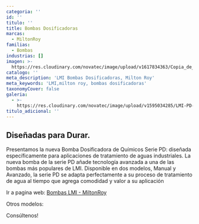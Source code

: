 ```yaml
---
categoria: ''
id: ''
titulo: ''
title: Bombas Dosificadoras
marcas:
  - MiltonRoy
familias:
  - Bombas
industrias: []
imagen: >-
  https://res.cloudinary.com/novatec/image/upload/v1617834363/Copia_de_Dise%C3%B1o_sin_t%C3%ADtulo_100_y4cvq1.png
catalogo: ''
meta_description: 'LMI Bombas Dosificadoras, Milton Roy'
meta_keywords: 'LMI,milton roy, bombas dosificadoras'
taxonomyCover: false
galeria:
  - >-
    https://res.cloudinary.com/novatec/image/upload/v1595034285/LMI-PD-bombas-dosificadoras-milton-roy_qb6bcj.jpg
titulo_adicional: ''
---
```


## **Diseñadas para Durar.**

Presentamos la nueva Bomba Dosificadora de Químicos Serie PD: diseñada específicamente para aplicaciones de tratamiento de aguas industriales. La nueva bomba de la serie PD añade tecnología avanzada a una de las bombas más populares de LMI. Disponible en dos modelos, Manual y Avanzado, la serie PD se adapta perfectamente a su proceso de tratamiento de agua al tiempo que agrega comodidad y valor a su aplicación

Ir a pagina web: [Bombas LMI - MiltonRoy](https://www.lmipumps.com/es/ "Bombas LMI")

Otros modelos:

Consúltenos!
